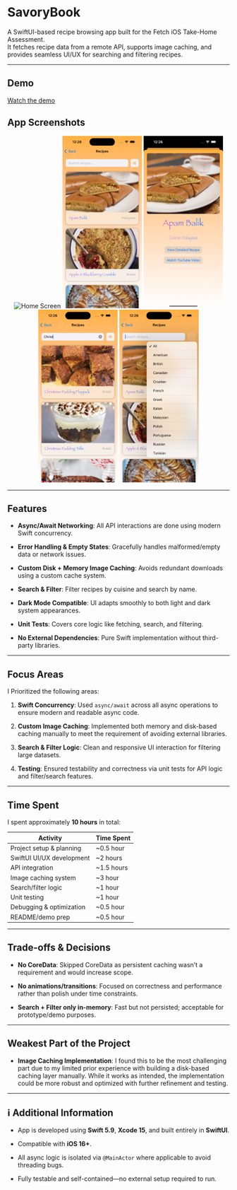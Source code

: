 # SavoryBook

A SwiftUI-based recipe browsing app built for the Fetch iOS Take-Home Assessment.  
It fetches recipe data from a remote API, supports image caching, and provides seamless UI/UX for searching and filtering recipes.

---

## Demo
[Watch the demo](DemoAssets/SavoryBookDemo.mov)

## App Screenshots

<p align="center">
  <img src="DemoAssets/LandingPage.png" width="180" alt="Home Screen"/>
  <img src="DemoAssets/RecipePage.png" width="180" alt="Recipe Page"/>
  <img src="DemoAssets/RecipeDetailPage.png" width="180" alt="Recipe Detail"/>
  <img src="DemoAssets/RecipeSearch.png" width="180" alt="Recipe Search"/>
  <img src="DemoAssets/RecipeFilter.png" width="180" alt="Recipe Filter"/>
</p>

---

## Features

- **Async/Await Networking**: All API interactions are done using modern Swift concurrency.

-  **Error Handling & Empty States**: Gracefully handles malformed/empty data or network issues.

- **Custom Disk + Memory Image Caching**: Avoids redundant downloads using a custom cache system.

- **Search & Filter**: Filter recipes by cuisine and search by name.

- **Dark Mode Compatible**: UI adapts smoothly to both light and dark system appearances.

- **Unit Tests**: Covers core logic like fetching, search, and filtering.

- **No External Dependencies**: Pure Swift implementation without third-party libraries.

---

## Focus Areas

I Prioritized the following areas:

1. **Swift Concurrency**: Used `async/await` across all async operations to ensure modern and readable async code.

2. **Custom Image Caching**: Implemented both memory and disk-based caching manually to meet the requirement of avoiding external libraries.

3. **Search & Filter Logic**: Clean and responsive UI interaction for filtering large datasets.

4. **Testing**: Ensured testability and correctness via unit tests for API logic and filter/search features.

---

## Time Spent

I spent approximately **10 hours** in total:

| Activity                 | Time Spent |
|--------------------------|------------|
| Project setup & planning | ~0.5 hour  |
| SwiftUI UI/UX development| ~2 hours   |
| API integration          | ~1.5 hours |
| Image caching system     | ~3 hour    |
| Search/filter logic      | ~1 hour  |
| Unit testing             | ~1 hour    |
| Debugging & optimization | ~0.5 hour    |
| README/demo prep         | ~0.5 hour  |

---

## Trade-offs & Decisions

- **No CoreData**: Skipped CoreData as persistent caching wasn’t a requirement and would increase scope.

- **No animations/transitions**: Focused on correctness and performance rather than polish under time constraints.

- **Search + Filter only in-memory**: Fast but not persisted; acceptable for prototype/demo purposes.

---

## Weakest Part of the Project

- **Image Caching Implementation**: I found this to be the most challenging part due to my limited prior experience with building a disk-based caching layer manually. While it works as intended, the implementation could be more robust and optimized with further refinement and testing.

---

## ℹ️ Additional Information

- App is developed using **Swift 5.9**, **Xcode 15**, and built entirely in **SwiftUI**.

- Compatible with **iOS 16+**.

- All async logic is isolated via `@MainActor` where applicable to avoid threading bugs.

- Fully testable and self-contained—no external setup required to run.

